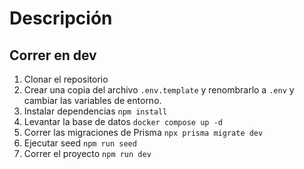 # Descripción

## Correr en dev

1. Clonar el repositorio
2. Crear una copia del archivo `.env.template` y renombrarlo a `.env` y cambiar las variables de entorno.
3. Instalar dependencias `npm install`
4. Levantar la base de datos `docker compose up -d`
5. Correr las migraciones de Prisma `npx prisma migrate dev`
6. Ejecutar seed `npm run seed`
7. Correr el proyecto `npm run dev`
